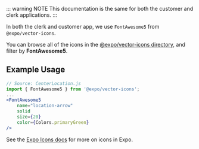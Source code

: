 <!-- Embedded with the <Content/> Vue component into Customer/Clerk sections -->

::: warning NOTE
This documentation is the same for both the customer and clerk applications.
:::

In both the clerk and customer app, we use `FontAwesome5` from `@expo/vector-icons`.

You can browse all of the icons in the [@expo/vector-icons directory](https://icons.expo.fyi/), and filter by **FontAwesome5**.

## Example Usage
```jsx
// Source: CenterLocation.js
import { FontAwesome5 } from '@expo/vector-icons';
...
<FontAwesome5
    name="location-arrow"
    solid
    size={20}
    color={Colors.primaryGreen}
/>
```

See the [Expo Icons docs](https://docs.expo.io/guides/icons/#expovector-icons) for more on icons in Expo.